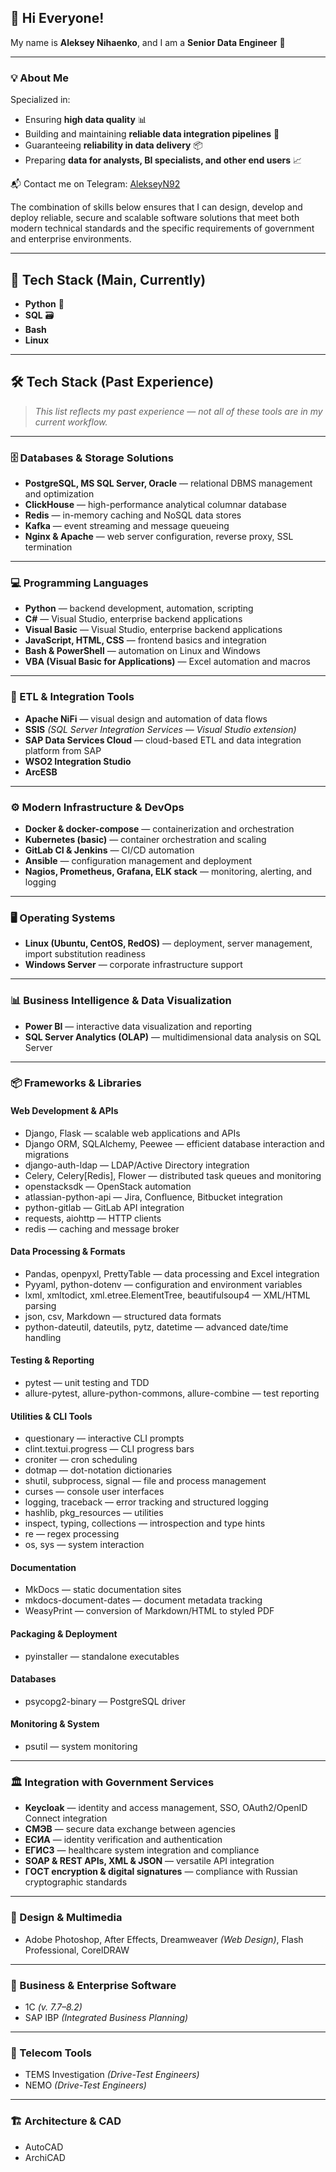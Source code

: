 ## 👋 Hi Everyone!

My name is **Aleksey Nihaenko**, and I am a **Senior Data Engineer** 💼

---

### 💡 About Me
Specialized in:
- Ensuring **high data quality** 📊
- Building and maintaining **reliable data integration pipelines** 🔗
- Guaranteeing **reliability in data delivery** 📦
- Preparing **data for analysts, BI specialists, and other end users** 📈

📬 Contact me on Telegram: [AlekseyN92](https://t.me/AlekseyN92)

The combination of skills below ensures that I can design, develop and deploy reliable, secure and scalable software solutions that meet both modern technical standards and the specific requirements of government and enterprise environments.

---

## 🚀 Tech Stack (Main, Currently)
- **Python** 🐍
- **SQL** 🗃️
- **Bash**
- **Linux**

---

## 🛠 Tech Stack (Past Experience)
> *This list reflects my past experience — not all of these tools are in my current workflow.*

---

### 🗄 Databases & Storage Solutions
- **PostgreSQL, MS SQL Server, Oracle** — relational DBMS management and optimization
- **ClickHouse** — high-performance analytical columnar database
- **Redis** — in-memory caching and NoSQL data stores
- **Kafka** — event streaming and message queueing
- **Nginx & Apache** — web server configuration, reverse proxy, SSL termination

---

### 💻 Programming Languages
- **Python** — backend development, automation, scripting
- **C#** — Visual Studio, enterprise backend applications
- **Visual Basic** — Visual Studio, enterprise backend applications
- **JavaScript, HTML, CSS** — frontend basics and integration
- **Bash & PowerShell** — automation on Linux and Windows
- **VBA (Visual Basic for Applications)** — Excel automation and macros

---

### 🔄 ETL & Integration Tools
- **Apache NiFi** — visual design and automation of data flows
- **SSIS** *(SQL Server Integration Services — Visual Studio extension)*
- **SAP Data Services Cloud** — cloud-based ETL and data integration platform from SAP
- **WSO2 Integration Studio**
- **ArcESB**

---

### ⚙ Modern Infrastructure & DevOps
- **Docker & docker-compose** — containerization and orchestration
- **Kubernetes (basic)** — container orchestration and scaling
- **GitLab CI & Jenkins** — CI/CD automation
- **Ansible** — configuration management and deployment
- **Nagios, Prometheus, Grafana, ELK stack** — monitoring, alerting, and logging

---

### 🖥 Operating Systems
- **Linux (Ubuntu, CentOS, RedOS)** — deployment, server management, import substitution readiness
- **Windows Server** — corporate infrastructure support

---

### 📊 Business Intelligence & Data Visualization
- **Power BI** — interactive data visualization and reporting
- **SQL Server Analytics (OLAP)** — multidimensional data analysis on SQL Server

---

### 📦 Frameworks & Libraries

#### **Web Development & APIs**
- Django, Flask — scalable web applications and APIs
- Django ORM, SQLAlchemy, Peewee — efficient database interaction and migrations
- django-auth-ldap — LDAP/Active Directory integration
- Celery, Celery[Redis], Flower — distributed task queues and monitoring
- openstacksdk — OpenStack automation
- atlassian-python-api — Jira, Confluence, Bitbucket integration
- python-gitlab — GitLab API integration
- requests, aiohttp — HTTP clients
- redis — caching and message broker

#### **Data Processing & Formats**
- Pandas, openpyxl, PrettyTable — data processing and Excel integration
- Pyyaml, python-dotenv — configuration and environment variables
- lxml, xmltodict, xml.etree.ElementTree, beautifulsoup4 — XML/HTML parsing
- json, csv, Markdown — structured data formats
- python-dateutil, dateutils, pytz, datetime — advanced date/time handling

#### **Testing & Reporting**
- pytest — unit testing and TDD
- allure-pytest, allure-python-commons, allure-combine — test reporting

#### **Utilities & CLI Tools**
- questionary — interactive CLI prompts
- clint.textui.progress — CLI progress bars
- croniter — cron scheduling
- dotmap — dot-notation dictionaries
- shutil, subprocess, signal — file and process management
- curses — console user interfaces
- logging, traceback — error tracking and structured logging
- hashlib, pkg_resources — utilities
- inspect, typing, collections — introspection and type hints
- re — regex processing
- os, sys — system interaction

#### **Documentation**
- MkDocs — static documentation sites
- mkdocs-document-dates — document metadata tracking
- WeasyPrint — conversion of Markdown/HTML to styled PDF

#### **Packaging & Deployment**
- pyinstaller — standalone executables

#### **Databases**
- psycopg2-binary — PostgreSQL driver

#### **Monitoring & System**
- psutil — system monitoring

---

### 🏛 Integration with Government Services
- **Keycloak** — identity and access management, SSO, OAuth2/OpenID Connect integration
- **СМЭВ** — secure data exchange between agencies
- **ЕСИА** — identity verification and authentication
- **ЕГИСЗ** — healthcare system integration and compliance
- **SOAP & REST APIs, XML & JSON** — versatile API integration
- **ГОСТ encryption & digital signatures** — compliance with Russian cryptographic standards

---

### 🎨 Design & Multimedia
- Adobe Photoshop, After Effects, Dreamweaver *(Web Design)*, Flash Professional, CorelDRAW

---

### 🏢 Business & Enterprise Software
- 1C *(v. 7.7–8.2)*
- SAP IBP *(Integrated Business Planning)*

---

### 📡 Telecom Tools
- TEMS Investigation *(Drive-Test Engineers)*
- NEMO *(Drive-Test Engineers)*

---

### 🏗 Architecture & CAD
- AutoCAD
- ArchiCAD
